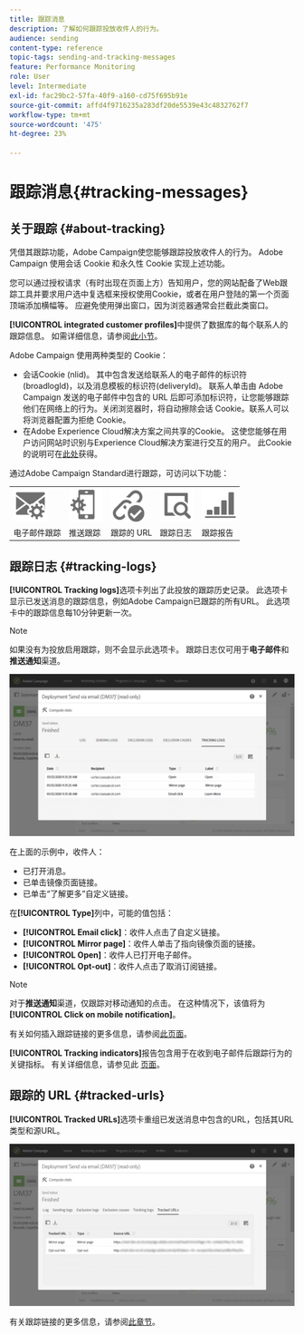 ```yaml
---
title: 跟踪消息
description: 了解如何跟踪投放收件人的行为。
audience: sending
content-type: reference
topic-tags: sending-and-tracking-messages
feature: Performance Monitoring
role: User
level: Intermediate
exl-id: fac29bc2-57fa-40f9-a160-cd75f695b91e
source-git-commit: affd4f9716235a283df20de5539e43c4832762f7
workflow-type: tm+mt
source-wordcount: '475'
ht-degree: 23%

---
```


# 跟踪消息{#tracking-messages}

## 关于跟踪 {#about-tracking}

凭借其跟踪功能，Adobe Campaign使您能够跟踪投放收件人的行为。 Adobe Campaign 使用会话 Cookie 和永久性 Cookie 实现上述功能。

您可以通过授权请求（有时出现在页面上方）告知用户，您的网站配备了Web跟踪工具并要求用户选中复选框来授权使用Cookie，或者在用户登陆的第一个页面顶端添加横幅等。 应避免使用弹出窗口，因为浏览器通常会拦截此类窗口。

**[!UICONTROL integrated customer profiles]**&#x200B;中提供了数据库的每个联系人的跟踪信息。 如需详细信息，请参阅[此小节](../../audiences/using/integrated-customer-profile.md)。

Adobe Campaign 使用两种类型的 Cookie：

* 会话Cookie (nlid)。 其中包含发送给联系人的电子邮件的标识符(broadlogId)，以及消息模板的标识符(deliveryId)。 联系人单击由 Adobe Campaign 发送的电子邮件中包含的 URL 后即可添加标识符，让您能够跟踪他们在网络上的行为。关闭浏览器时，将自动擦除会话 Cookie。联系人可以将浏览器配置为拒绝 Cookie。
* 在Adobe Experience Cloud解决方案之间共享的Cookie。 这使您能够在用户访问网站时识别与Experience Cloud解决方案进行交互的用户。 此Cookie的说明可在[此处](https://experienceleague.adobe.com/docs/core-services/interface/ec-cookies/cookies-mc.html?lang=zh-Hans)获得。

通过Adobe Campaign Standard进行跟踪，可访问以下功能：

<table>
<tr>
    <td valign="top">
        <a href="../../administration/using/configuring-email-channel.md#tracking-parameters"><img width="60px" alt="条件" src="assets/icon_email_parameters.png"/></a>
    </td>
    <td valign="top">
        <a href="../../administration/using/push-tracking.md"><img width="60px" alt="条件" src="assets/icon_push_parameters.png"/></a>
    </td>
    <td valign="top">
        <a href="../../designing/using/links.md#about-tracked-urls"><img width="60px" alt="条件" src="assets/icon_url.png"/></a>
    </td>
        <td valign="top">
          <a href="../../sending/using/tracking-messages.md#tracking-logs"><img width="60px" alt="条件" src="assets/icon_log.png"/></a>
    </td>
    </td>
    <td valign="top">
          <a href="../../reporting/using/tracking-indicators.md"><img width="60px" alt="条件" src="assets/icon_report.png"/></a>
</tr>
<tr>
<td>电子邮件跟踪</td>
<td>推送跟踪</td>
<td>跟踪的 URL</td>
<td>跟踪日志</td>
<td>跟踪报告</td>
</tr>
</table>

## 跟踪日志 {#tracking-logs}

**[!UICONTROL Tracking logs]**&#x200B;选项卡列出了此投放的跟踪历史记录。 此选项卡显示已发送消息的跟踪信息，例如Adobe Campaign已跟踪的所有URL。 此选项卡中的跟踪信息每10分钟更新一次。

>[!NOTE]
>
>如果没有为投放启用跟踪，则不会显示此选项卡。 跟踪日志仅可用于&#x200B;**电子邮件**&#x200B;和&#x200B;**推送通知**&#x200B;渠道。

![](assets/tracking_logs.png)

在上面的示例中，收件人：

* 已打开消息。
* 已单击镜像页面链接。
* 已单击“了解更多”自定义链接。

在&#x200B;**[!UICONTROL Type]**&#x200B;列中，可能的值包括：

* **[!UICONTROL Email click]**：收件人点击了自定义链接。
* **[!UICONTROL Mirror page]**：收件人单击了指向镜像页面的链接。
* **[!UICONTROL Open]**：收件人已打开电子邮件。
* **[!UICONTROL Opt-out]**：收件人点击了取消订阅链接。

>[!NOTE]
>
>对于&#x200B;**推送通知**&#x200B;渠道，仅跟踪对移动通知的点击。 在这种情况下，该值将为&#x200B;**[!UICONTROL Click on mobile notification]**。

有关如何插入跟踪链接的更多信息，请参阅[此页面](../../designing/using/links.md#inserting-a-link)。

**[!UICONTROL Tracking indicators]**&#x200B;报告包含用于在收到电子邮件后跟踪行为的关键指标。 有关详细信息，请参见此 [ 页面](../../reporting/using/tracking-indicators.md)。

## 跟踪的 URL {#tracked-urls}

**[!UICONTROL Tracked URLs]**&#x200B;选项卡重组已发送消息中包含的URL，包括其URL类型和源URL。

![](assets/sending_delivery6.png)

有关跟踪链接的更多信息，请参阅[此章节](../../designing/using/links.md#about-tracked-urls)。
